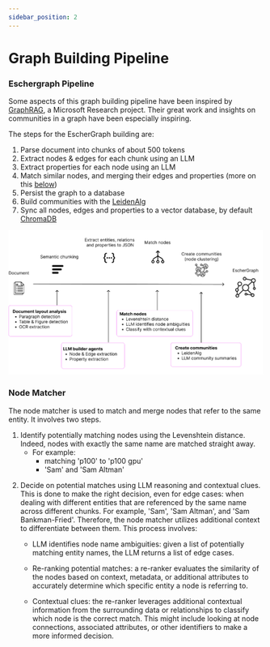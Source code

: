 ```yaml
---
sidebar_position: 2
---
```


# Graph Building Pipeline
### Eschergraph Pipeline

Some aspects of this graph building pipeline have been inspired by [GraphRAG](https://www.microsoft.com/en-us/research/blog/graphrag-unlocking-llm-discovery-on-narrative-private-data/), a Microsoft Research project. Their great work and insights on communities in a graph have been especially inspiring. 

The steps for the EscherGraph building are: 

1) Parse document into chunks of about 500 tokens
2) Extract nodes & edges for each chunk using an LLM
3) Extract properties for each node using an LLM
4) Match similar nodes, and merging their edges and properties (more on this [below](#node-matcher))
5) Persist the graph to a database
6) Build communities with the [LeidenAlg](https://github.com/vtraag/leidenalg)
7) Sync all nodes, edges and properties to a vector database, by default [ChromaDB](https://www.trychroma.com/)


![EscherGraph building steps](img/Eschergraph.png)

### Node Matcher
The node matcher is used to match and merge nodes that refer to the same entity.
It involves two steps.

1. Identify potentially matching nodes using the Levenshtein distance. Indeed, nodes with exactly the same name are matched straight away.
   - For example:
     - matching 'p100' to 'p100 gpu'
     - 'Sam' and 'Sam Altman'

2) Decide on potential matches using LLM reasoning and contextual clues. This is done to make the right decision, even for edge cases: when dealing with different entities that are referenced by the same name across different chunks. For example, 'Sam', 'Sam Altman', and 'Sam Bankman-Fried'.
Therefore, the node matcher utilizes additional context to differentiate between them. This process involves:
     - LLM identifies node name ambiguities: given a list of potentially matching entity names, the LLM returns a list of edge cases.

     - Re-ranking potential matches: a re-ranker evaluates the similarity of the nodes based on context, metadata, or additional attributes to accurately determine which specific entity a node is referring to.

     - Contextual clues: the re-ranker leverages additional contextual information from the surrounding data or relationships to classify which node is the correct match. This might include looking at node connections, associated attributes, or other identifiers to make a more informed decision.